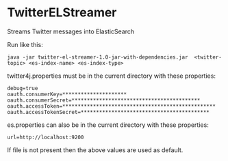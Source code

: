 # TwitterELStreamer
Streams Twitter messages into ElasticSearch

Run like this:
```
java -jar twitter-el-streamer-1.0-jar-with-dependencies.jar  <twitter-topic> <es-index-name> <es-index-type>
```

twitter4j.properties must be in the current directory with these properties:
```
debug=true
oauth.consumerKey=*********************
oauth.consumerSecret=******************************************
oauth.accessToken=**************************************************
oauth.accessTokenSecret=******************************************
```
es.properties can also be in the current directory with these properties:
```
url=http://localhost:9200
```
If file is not present then the above values are used as default.
